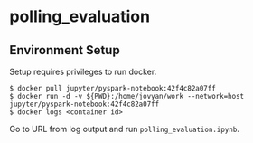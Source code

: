 # polling_evaluation

## Environment Setup

Setup requires privileges to run docker.

```shell
$ docker pull jupyter/pyspark-notebook:42f4c82a07ff
$ docker run -d -v ${PWD}:/home/jovyan/work --network=host jupyter/pyspark-notebook:42f4c82a07ff
$ docker logs <container id>
```

Go to URL from log output and run `polling_evaluation.ipynb`.
